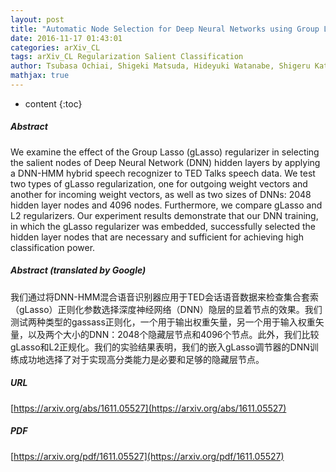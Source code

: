 ```yaml
---
layout: post
title: "Automatic Node Selection for Deep Neural Networks using Group Lasso Regularization"
date: 2016-11-17 01:43:01
categories: arXiv_CL
tags: arXiv_CL Regularization Salient Classification
author: Tsubasa Ochiai, Shigeki Matsuda, Hideyuki Watanabe, Shigeru Katagiri
mathjax: true
---
```


* content
{:toc}

##### Abstract
We examine the effect of the Group Lasso (gLasso) regularizer in selecting the salient nodes of Deep Neural Network (DNN) hidden layers by applying a DNN-HMM hybrid speech recognizer to TED Talks speech data. We test two types of gLasso regularization, one for outgoing weight vectors and another for incoming weight vectors, as well as two sizes of DNNs: 2048 hidden layer nodes and 4096 nodes. Furthermore, we compare gLasso and L2 regularizers. Our experiment results demonstrate that our DNN training, in which the gLasso regularizer was embedded, successfully selected the hidden layer nodes that are necessary and sufficient for achieving high classification power.

##### Abstract (translated by Google)
我们通过将DNN-HMM混合语音识别器应用于TED会话语音数据来检查集合套索（gLasso）正则化参数选择深度神经网络（DNN）隐层的显着节点的效果。我们测试两种类型的gassass正则化，一个用于输出权重矢量，另一个用于输入权重矢量，以及两个大小的DNN：2048个隐藏层节点和4096个节点。此外，我们比较gLasso和L2正规化。我们的实验结果表明，我们的嵌入gLasso调节器的DNN训练成功地选择了对于实现高分类能力是必要和足够的隐藏层节点。

##### URL
[https://arxiv.org/abs/1611.05527](https://arxiv.org/abs/1611.05527)

##### PDF
[https://arxiv.org/pdf/1611.05527](https://arxiv.org/pdf/1611.05527)

